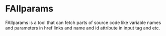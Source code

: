 # FAllparams
FAllparams is a tool that can fetch parts of source code like variable names and parameters in href links and  name and id attribute in input tag and etc.
